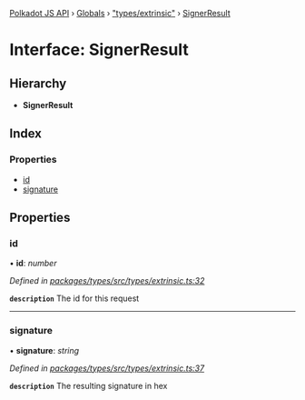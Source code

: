 [Polkadot JS API](../README.md) › [Globals](../globals.md) › ["types/extrinsic"](../modules/_types_extrinsic_.md) › [SignerResult](_types_extrinsic_.signerresult.md)

# Interface: SignerResult

## Hierarchy

* **SignerResult**

## Index

### Properties

* [id](_types_extrinsic_.signerresult.md#id)
* [signature](_types_extrinsic_.signerresult.md#signature)

## Properties

###  id

• **id**: *number*

*Defined in [packages/types/src/types/extrinsic.ts:32](https://github.com/polkadot-js/api/blob/cdfbf91ee6/packages/types/src/types/extrinsic.ts#L32)*

**`description`** The id for this request

___

###  signature

• **signature**: *string*

*Defined in [packages/types/src/types/extrinsic.ts:37](https://github.com/polkadot-js/api/blob/cdfbf91ee6/packages/types/src/types/extrinsic.ts#L37)*

**`description`** The resulting signature in hex
